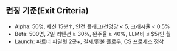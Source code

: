 ## 런칭 기준(Exit Criteria)

- Alpha: 50명, 세션 15분↑, 안전 플래그/천명당 < 5, 크래시율 < 0.5%
- Beta: 500명, 7일 리텐션 ≥ 30%, 완주율 ≥ 40%, LLM비 ≤ $5/인·월
- Launch: 파트너 파일럿 2곳+, 결제/환불 플로우, CS 프로세스 정착
